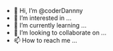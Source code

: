 - 👋 Hi, I’m @coderDannny
- 👀 I’m interested in ...
- 🌱 I’m currently learning ...
- 💞️ I’m looking to collaborate on ...
- 📫 How to reach me ...

<!---
coderDannny/coderDannny is a ✨ special ✨ repository because its `README.md` (this file) appears on your GitHub profile.
You can click the Preview link to take a look at your changes.
--->
